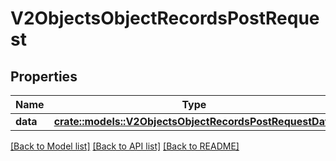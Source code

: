 # V2ObjectsObjectRecordsPostRequest

## Properties

Name | Type | Description | Notes
------------ | ------------- | ------------- | -------------
**data** | [**crate::models::V2ObjectsObjectRecordsPostRequestData**](_v2_objects__object__records_post_request_data.md) |  | 

[[Back to Model list]](../README.md#documentation-for-models) [[Back to API list]](../README.md#documentation-for-api-endpoints) [[Back to README]](../README.md)


